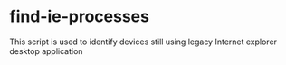 # find-ie-processes
This script is used to identify devices still using legacy Internet explorer desktop application
